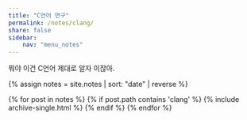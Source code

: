 ```yaml
---
title: "C언어 연구"
permalink: /notes/clang/
share: false
sidebar:
    nav: "menu_notes"
---
```

뭐야 이건 C언어 제대로 알자 이잖아.

{% assign notes = site.notes | sort: "date" | reverse %}

{% for post in notes %}
  {% if post.path contains 'clang' %}
     {% include archive-single.html %}
  {% endif %}
{% endfor %}